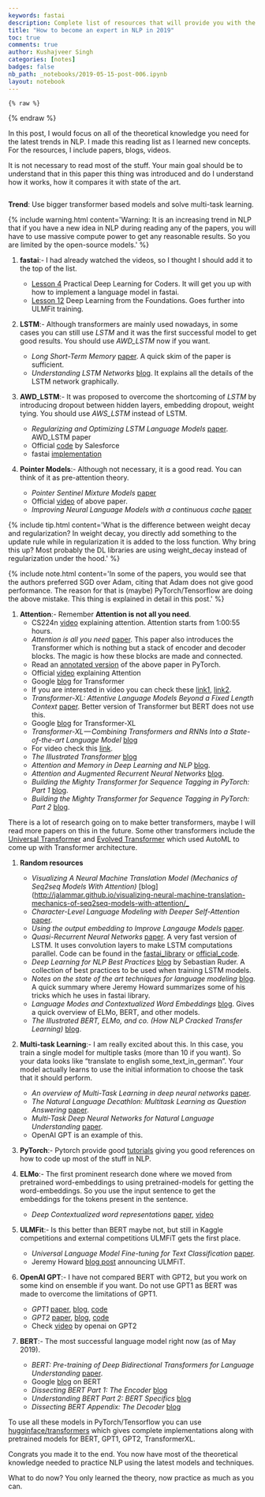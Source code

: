 ```yaml
---
keywords: fastai
description: Complete list of resources that will provide you with the all the theoretical background of the latest NLP research and techniques.
title: "How to become an expert in NLP in 2019"
toc: true
comments: true
author: Kushajveer Singh
categories: [notes]
badges: false
nb_path: _notebooks/2019-05-15-post-006.ipynb
layout: notebook
---
```


<!--
#################################################
### THIS FILE WAS AUTOGENERATED! DO NOT EDIT! ###
#################################################
# file to edit: _notebooks/2019-05-15-post-006.ipynb
-->

<div class="container" id="notebook-container">
        
    {% raw %}
    
<div class="cell border-box-sizing code_cell rendered">

</div>
    {% endraw %}

<div class="cell border-box-sizing text_cell rendered"><div class="inner_cell">
<div class="text_cell_render border-box-sizing rendered_html">
<p>In this post, I would focus on all of the theoretical knowledge you need for the latest trends in NLP. I made this reading list as I learned new concepts. For the resources, I include papers, blogs, videos.</p>
<p>It is not necessary to read most of the stuff. Your main goal should be to understand that in this paper this thing was introduced and do I understand how it works, how it compares it with state of the art.</p>

</div>
</div>
</div>
<div class="cell border-box-sizing text_cell rendered"><div class="inner_cell">
<div class="text_cell_render border-box-sizing rendered_html">
<p><img src="/blog/images/copied_from_nb/images/post_006/01.jpeg" alt=""></p>

</div>
</div>
</div>
<div class="cell border-box-sizing text_cell rendered"><div class="inner_cell">
<div class="text_cell_render border-box-sizing rendered_html">
<p><strong>Trend</strong>: Use bigger transformer based models and solve multi-task learning.</p>

</div>
</div>
</div>
<div class="cell border-box-sizing text_cell rendered"><div class="inner_cell">
<div class="text_cell_render border-box-sizing rendered_html">
<p>{% include warning.html content='Warning: It is an increasing trend in NLP that if you have a new idea in NLP during reading any of the papers, you will have to use massive compute power to get any reasonable results. So you are limited by the open-source models.' %}</p>

</div>
</div>
</div>
<div class="cell border-box-sizing text_cell rendered"><div class="inner_cell">
<div class="text_cell_render border-box-sizing rendered_html">
<ol>
<li><p><strong>fastai</strong>:- I had already watched the videos, so I thought I should add it to the top of the list.</p>
<ul>
<li><a href="https://course.fast.ai/videos/?lesson=4">Lesson 4</a> Practical Deep Learning for Coders. It will get you up with how to implement a language model in fastai.</li>
<li><a href="https://course.fast.ai/videos/?lesson=12">Lesson 12</a> Deep Learning from the Foundations. Goes further into ULMFit training.</li>
</ul>
</li>
<li><p><strong>LSTM</strong>:- Although transformers are mainly used nowadays, in some cases you can still use <em>LSTM</em> and it was the first successful model to get good results. You should use <em>AWD_LSTM</em> now if you want.</p>
<ul>
<li><em>Long Short-Term Memory</em> <a href="https://www.bioinf.jku.at/publications/older/2604.pdf">paper</a>. A quick skim of the paper is sufficient.</li>
<li><em>Understanding LSTM Networks</em> <a href="https://colah.github.io/posts/2015-08-Understanding-LSTMs/">blog</a>. It explains all the details of the LSTM network graphically.</li>
</ul>
</li>
<li><p><strong>AWD_LSTM</strong>:- It was proposed to overcome the shortcoming of <em>LSTM</em> by introducing dropout between hidden layers, embedding dropout, weight tying. You should use <em>AWS_LSTM</em> instead of LSTM.</p>
<ul>
<li><em>Regularizing and Optimizing LSTM Language Models</em> <a href="https://arxiv.org/abs/1708.02182">paper</a>. AWD_LSTM paper</li>
<li>Official <a href="https://github.com/salesforce/awd-lstm-lm">code</a> by Salesforce</li>
<li>fastai <a href="https://github.com/fastai/fastai/blob/master/fastai/text/models/awd_lstm.py">implementation</a></li>
</ul>
</li>
<li><p><strong>Pointer Models</strong>:- Although not necessary, it is a good read. You can think of it as pre-attention theory.</p>
<ul>
<li><em>Pointer Sentinel Mixture Models</em> <a href="https://arxiv.org/abs/1609.07843">paper</a></li>
<li>Official <a href="https://www.youtube.com/watch?v=Ibt8ZpbX3D8">video</a> of above paper.</li>
<li><em>Improving Neural Language Models with a continuous cache</em> <a href="https://openreview.net/pdf?id=B184E5qee">paper</a></li>
</ul>
</li>
</ol>

</div>
</div>
</div>
<div class="cell border-box-sizing text_cell rendered"><div class="inner_cell">
<div class="text_cell_render border-box-sizing rendered_html">
<p>{% include tip.html content='What is the difference between weight decay and regularization? In weight decay, you directly add something to the update rule while in regularization it is added to the loss function. Why bring this up? Most probably the DL libraries are using weight_decay instead of regularization under the hood.' %}</p>

</div>
</div>
</div>
<div class="cell border-box-sizing text_cell rendered"><div class="inner_cell">
<div class="text_cell_render border-box-sizing rendered_html">
<p>{% include note.html content='In some of the papers, you would see that the authors preferred SGD over Adam, citing that Adam does not give good performance. The reason for that is (maybe) PyTorch/Tensorflow are doing the above mistake. This thing is explained in detail in this post.' %}</p>

</div>
</div>
</div>
<div class="cell border-box-sizing text_cell rendered"><div class="inner_cell">
<div class="text_cell_render border-box-sizing rendered_html">
<ol>
<li><strong>Attention</strong>:- Remember <strong>Attention is not all you need</strong>.<ul>
<li>CS224n <a href="https://www.youtube.com/watch?v=XXtpJxZBa2c">video</a> explaining attention. Attention starts from 1:00:55 hours.</li>
<li><em>Attention is all you need</em> <a href="https://papers.nips.cc/paper/7181-attention-is-all-you-need.pdf">paper</a>. This paper also introduces the Transformer which is nothing but a stack of encoder and decoder blocks. The magic is how these blocks are made and connected.</li>
<li>Read an <a href="http://nlp.seas.harvard.edu/2018/04/03/attention.html">annotated version</a> of the above paper in PyTorch.</li>
<li>Official <a href="https://www.youtube.com/watch?v=rBCqOTEfxvg">video</a> explaining Attention</li>
<li>Google <a href="https://ai.googleblog.com/2017/08/transformer-novel-neural-network.html">blog</a> for Transformer</li>
<li>If you are interested in video you can check these <a href="https://www.youtube.com/watch?v=iDulhoQ2pro">link1</a>, <a href="https://www.youtube.com/watch?v=rBCqOTEfxvg">link2</a>.</li>
<li><em>Transformer-XL: Attentive Language Models Beyond a Fixed Length Context</em> <a href="https://arxiv.org/abs/1901.02860">paper</a>. Better version of Transformer but BERT does not use this.</li>
<li>Google <a href="https://ai.googleblog.com/2019/01/transformer-xl-unleashing-potential-of.html">blog</a> for Transformer-XL</li>
<li><em>Transformer-XL — Combining Transformers and RNNs Into a State-of-the-art Language Model</em> <a href="https://www.lyrn.ai/2019/01/16/transformer-xl-sota-language-model/">blog</a></li>
<li>For video check this <a href="https://www.youtube.com/watch?v=cXZ9YBqH3m0">link</a>.</li>
<li><em>The Illustrated Transformer</em> <a href="http://jalammar.github.io/illustrated-transformer/">blog</a></li>
<li><em>Attention and Memory in Deep Learning and NLP</em> <a href="http://www.wildml.com/2016/01/attention-and-memory-in-deep-learning-and-nlp/">blog</a>.</li>
<li><em>Attention and Augmented Recurrent Neural Networks</em> <a href="https://distill.pub/2016/augmented-rnns/">blog</a>.</li>
<li><em>Building the Mighty Transformer for Sequence Tagging in PyTorch: Part 1</em> <a href="https://medium.com/@kolloldas/building-the-mighty-transformer-for-sequence-tagging-in-pytorch-part-i-a1815655cd8">blog</a>.</li>
<li><em>Building the Mighty Transformer for Sequence Tagging in PyTorch: Part 2</em> <a href="https://medium.com/@kolloldas/building-the-mighty-transformer-for-sequence-tagging-in-pytorch-part-ii-c85bf8fd145">blog</a>.</li>
</ul>
</li>
</ol>

</div>
</div>
</div>
<div class="cell border-box-sizing text_cell rendered"><div class="inner_cell">
<div class="text_cell_render border-box-sizing rendered_html">
<p>There is a lot of research going on to make better transformers, maybe I will read more papers on this in the future. Some other transformers include the <a href="https://ai.googleblog.com/2018/08/moving-beyond-translation-with.html">Universal Transformer</a> and <a href="https://www.lyrn.ai/2019/03/12/the-evolved-transformer/">Evolved Transformer</a> which used AutoML to come up with Transformer architecture.</p>

</div>
</div>
</div>
<div class="cell border-box-sizing text_cell rendered"><div class="inner_cell">
<div class="text_cell_render border-box-sizing rendered_html">
<ol>
<li><p><strong>Random resources</strong></p>
<ul>
<li><em>Visualizing A Neural Machine Translation Model (Mechanics of Seq2seq Models With Attention)</em> [blog](<a href="http://jalammar.github.io/visualizing-neural-machine-translation-mechanics-of-seq2seq-models-with-attention/_">http://jalammar.github.io/visualizing-neural-machine-translation-mechanics-of-seq2seq-models-with-attention/_</a></li>
<li><em>Character-Level Language Modeling with Deeper Self-Attention</em> <a href="https://arxiv.org/abs/1808.04444">paper</a>.</li>
<li><em>Using the output embedding to Improve Langauge Models</em> <a href="https://arxiv.org/abs/1608.05859">paper</a>.</li>
<li><em>Quasi-Recurrent Neural Networks</em> <a href="https://arxiv.org/abs/1611.01576">paper</a>. A very fast version of LSTM. It uses convolution layers to make LSTM computations parallel. Code can be found in the <a href="https://github.com/fastai/fastai/blob/master/fastai/text/models/qrnn.py">fastai_library</a> or <a href="https://github.com/salesforce/pytorch-qrnn">official_code</a>.</li>
<li><em>Deep Learning for NLP Best Practices</em> <a href="http://ruder.io/deep-learning-nlp-best-practices/">blog</a> by Sebastian Ruder. A collection of best practices to be used when training LSTM models.</li>
<li><em>Notes on the state of the art techniques for language modeling</em> <a href="https://www.fast.ai/2017/08/25/language-modeling-sota/">blog</a>. A quick summary where Jeremy Howard summarizes some of his tricks which he uses in fastai library.</li>
<li><em>Language Modes and Contextualized Word Embeddings</em> <a href="http://www.davidsbatista.net/blog/2018/12/06/Word_Embeddings/">blog</a>. Gives a quick overview of ELMo, BERT, and other models.</li>
<li><em>The Illustrated BERT, ELMo, and co. (How NLP Cracked Transfer Learning)</em> <a href="http://jalammar.github.io/illustrated-bert/">blog</a>.</li>
</ul>
</li>
<li><p><strong>Multi-task Learning</strong>:- I am really excited about this. In this case, you train a single model for multiple tasks (more than 10 if you want). So your data looks like “translate to english some_text_in_german”. Your model actually learns to use the initial information to choose the task that it should perform.</p>
<ul>
<li><em>An overview of Multi-Task Learning in deep neural networks</em> <a href="http://jalammar.github.io/illustrated-bert/">paper</a>.</li>
<li><em>The Natural Language Decathlon: Multitask Learning as Question Answering</em> <a href="https://arxiv.org/abs/1806.08730">paper</a>.</li>
<li><em>Multi-Task Deep Neural Networks for Natural Language Understanding</em> <a href="https://arxiv.org/pdf/1901.11504.pdf">paper</a>.</li>
<li>OpenAI GPT is an example of this.</li>
</ul>
</li>
<li><p><strong>PyTorch</strong>:- Pytorch provide good <a href="https://pytorch.org/tutorials/#text">tutorials</a> giving you good references on how to code up most of the stuff in NLP.</p>
</li>
<li><p><strong>ELMo</strong>:- The first prominent research done where we moved from pretrained word-embeddings to using pretrained-models for getting the word-embeddings. So you use the input sentence to get the embeddings for the tokens present in the sentence.</p>
<ul>
<li><em>Deep Contextualized word representations</em> <a href="https://arxiv.org/abs/1802.05365">paper</a>, <a href="https://vimeo.com/277672840">video</a></li>
</ul>
</li>
<li><p><strong>ULMFit</strong>:- Is this better than BERT maybe not, but still in Kaggle competitions and external competitions ULMFiT gets the first place.</p>
<ul>
<li><em>Universal Language Model Fine-tuning for Text Classification</em> <a href="https://arxiv.org/abs/1801.06146">paper</a>.</li>
<li>Jeremy Howard <a href="http://nlp.fast.ai/classification/2018/05/15/introducting-ulmfit.html">blog post</a> announcing ULMFiT.</li>
</ul>
</li>
<li><p><strong>OpenAI GPT</strong>:- I have not compared BERT with GPT2, but you work on some kind on ensemble if you want. Do not use GPT1 as BERT was made to overcome the limitations of GPT1.</p>
<ul>
<li><em>GPT1</em> <a href="https://s3-us-west-2.amazonaws.com/openai-assets/research-covers/language-unsupervised/language_understanding_paper.pdf">paper</a>, <a href="https://openai.com/blog/language-unsupervised/">blog</a>, <a href="https://github.com/openai/finetune-transformer-lm">code</a></li>
<li><em>GPT2</em>  <a href="https://d4mucfpksywv.cloudfront.net/better-language-models/language_models_are_unsupervised_multitask_learners.pdf">paper</a>, <a href="https://openai.com/blog/better-language-models/">blog</a>, <a href="https://github.com/openai/gpt-2">code</a></li>
<li>Check <a href="https://www.youtube.com/watch?v=T0I88NhR_9M">video</a> by openai on GPT2</li>
</ul>
</li>
<li><p><strong>BERT</strong>:- The most successful language model right now (as of May 2019).</p>
<ul>
<li><em>BERT: Pre-training of Deep Bidirectional Transformers for Language Understanding</em> <a href="https://arxiv.org/abs/1810.04805">paper</a>.</li>
<li>Google <a href="https://ai.googleblog.com/2018/11/open-sourcing-bert-state-of-art-pre.html">blog</a> on BERT</li>
<li><em>Dissecting BERT Part 1: The Encoder</em> <a href="https://medium.com/dissecting-bert/dissecting-bert-part-1-d3c3d495cdb3">blog</a></li>
<li><em>Understanding BERT Part 2: BERT Specifics</em> <a href="https://medium.com/dissecting-bert/dissecting-bert-part2-335ff2ed9c73">blog</a></li>
<li><em>Dissecting BERT Appendix: The Decoder</em> <a href="https://medium.com/dissecting-bert/dissecting-bert-appendix-the-decoder-3b86f66b0e5f">blog</a></li>
</ul>
</li>
</ol>
<p>To use all these models in PyTorch/Tensorflow you can use <a href="https://github.com/huggingface/transformers">hugginface/transformers</a> which gives complete implementations along with pretrained models for BERT, GPT1, GPT2, TransformerXL.</p>
<p>Congrats you made it to the end. You now have most of the theoretical knowledge needed to practice NLP using the latest models and techniques.</p>
<p>What to do now? You only learned the theory, now practice as much as you can.</p>

</div>
</div>
</div>
</div>
 

